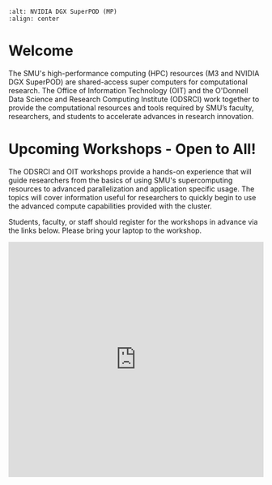 ```{image} ./images/superpod.jpg
:alt: NVIDIA DGX SuperPOD (MP)
:align: center 
```

# Welcome

The SMU's high-performance computing (HPC) resources (M3 and NVIDIA DGX
SuperPOD) are shared-access super computers for computational research. The
Office of Information Technology (OIT) and the O'Donnell Data Science and
Research Computing Institute (ODSRCI) work together to provide the
computational resources and tools required by SMU’s faculty, researchers, and
students to accelerate advances in research innovation.

# Upcoming Workshops - Open to All!

The ODSRCI and OIT workshops provide a hands-on experience
that will guide researchers from the basics of using SMU's supercomputing
resources to advanced parallelization and application specific usage. The
topics will cover information useful for researchers to quickly begin to use
the advanced compute capabilities provided with the cluster.

Students, faculty, or staff should register for the workshops in advance via the links below. Please bring your laptop to the workshop.

<iframe src="https://libcal.smu.edu/widget/events/minicalendar?&cal_id=15527&l=50&tar=0&h=450&sp=0&audience=&c=8174-8175&z=" style="border-width:0" width="100%" height="464" frameborder="0" scrolling="no"></iframe>